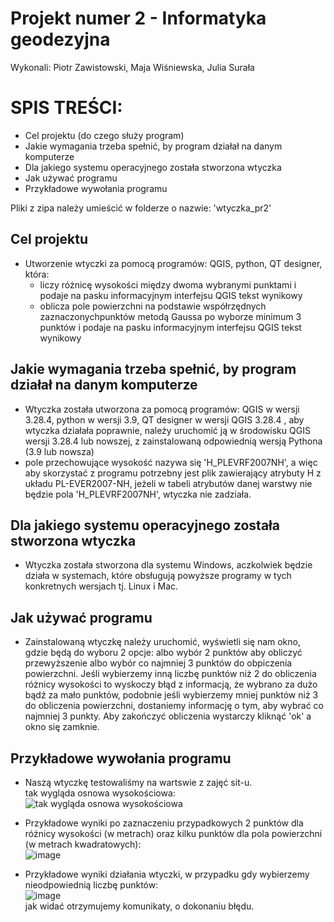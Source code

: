 # Projekt numer 2 - Informatyka geodezyjna
  Wykonali: Piotr Zawistowski, Maja Wiśniewska, Julia Surała

# SPIS TREŚCI:
  * Cel projektu (do czego służy program)
  * Jakie wymagania trzeba spełnić, by program działał na danym komputerze
  * Dla jakiego systemu operacyjnego została stworzona wtyczka
  * Jak używać programu
  * Przykładowe wywołania programu 

Pliki z zipa należy umieścić w folderze o nazwie: 'wtyczka_pr2'


## Cel projektu
  * Utworzenie wtyczki za pomocą programów: QGIS, python,  QT designer, która: 
      - liczy różnicę wysokości między dwoma wybranymi punktami i podaje na pasku informacyjnym interfejsu QGIS tekst wynikowy
      - oblicza pole powierzchni na podstawie współrzędnych zaznaczonychpunktów metodą Gaussa po wyborze minimum 3 punktów i podaje na pasku informacyjnym interfejsu QGIS tekst wynikowy

## Jakie wymagania trzeba spełnić, by program działał na danym komputerze
  * Wtyczka została utworzona za pomocą programów: QGIS w wersji 3.28.4, python w wersji 3.9,  QT designer w wersji QGIS 3.28.4 , aby wtyczka działała poprawnie, należy uruchomić ją w środowisku QGIS wersji 3.28.4 lub nowszej, z zainstalowaną odpowiednią wersją Pythona (3.9 lub nowsza)
  * pole przechowujące wysokość nazywa się 'H_PLEVRF2007NH', a więc aby skorzystać z programu potrzebny jest plik zawierający atrybuty H z układu PL-EVER2007-NH, jeżeli w tabeli atrybutów danej warstwy nie będzie pola 'H_PLEVRF2007NH', wtyczka nie zadziała.

## Dla jakiego systemu operacyjnego została stworzona wtyczka
  * Wtyczka została stworzona dla systemu Windows, aczkolwiek będzie działa w systemach, które obsługują powyższe programy w tych konkretnych wersjach tj. Linux i Mac. 

## Jak używać programu
  * Zainstalowaną wtyczkę należy uruchomić, wyświetli się nam okno, gdzie będą do wyboru 2 opcje: albo wybór 2 punktów aby obliczyć przewyższenie albo wybór co najmniej 3 punktów do obpiczenia powierzchni. Jeśli wybierzemy inną liczbę punktów niż 2 do obliczenia różnicy wysokości to wyskoczy błąd z informacją, że wybrano za dużo bądź za mało punktów, podobnie jeśli wybierzemy mniej punktów niż 3 do obliczenia powierzchni, dostaniemy informację o tym, aby wybrać co najmniej 3 punkty. Aby zakończyć obliczenia wystarczy kliknąć 'ok' a okno się zamknie.


##  Przykładowe wywołania programu 
  * Naszą wtyczkę testowaliśmy na wartswie z zajęć sit-u.  
tak wygląda osnowa wysokościowa:  
![tak wygląda osnowa wysokościowa](https://github.com/harrypjoterr/Projetk2_ig/assets/129081913/8b65dbac-5a6a-4d3e-a773-a18f61a1f908)  
  * Przykładowe wyniki po zaznaczeniu przypadkowych 2 punktów dla różnicy wysokości (w metrach) oraz kilku punktów dla pola powierzchni (w metrach kwadratowych):  
![image](https://github.com/harrypjoterr/Projetk2_ig/assets/129081913/1e9b9e22-cc90-4276-9639-0aed4948a7c9)  

  * Przykładowe wyniki działania wtyczki, w przypadku gdy wybierzemy nieodpowiednią liczbę punktów:  
![image](https://github.com/harrypjoterr/Projetk2_ig/assets/129081913/0d6cd08c-f1c9-496e-bf8f-6786f2b6de25)  
jak widać otrzymujemy komunikaty, o dokonaniu błędu.



